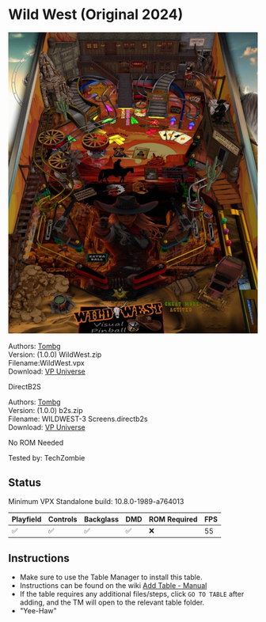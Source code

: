 # Wild West (Original 2024)

![Table Preview](../../images/vpx-wildwest.jpg)

Authors: [Tombg](https://vpuniverse.com/profile/61082-tombg/)  
Version: (1.0.0) WildWest.zip  
Filename:WildWest.vpx  
Download: [VP Universe](https://vpuniverse.com/files/file/21855-wild-west/)

DirectB2S

Authors: [Tombg](https://vpuniverse.com/profile/61082-tombg/)  
Version: (1.0.0) b2s.zip  
Filename: WILDWEST-3 Screens.directb2s  
Download: [VP Universe](https://vpuniverse.com/files/file/21855-wild-west/)

No ROM Needed

Tested by: TechZombie

## Status 

Minimum VPX Standalone build: 10.8.0-1989-a764013

| Playfield | Controls | Backglass | DMD | ROM Required | FPS | 
|-----------|----------|-----------|-----|--------------|-----|
| :white_check_mark: | :white_check_mark: | :white_check_mark: | :white_check_mark: | :x: | 55 |

## Instructions

- Make sure to use the Table Manager to install this table.
- Instructions can be found on the wiki [Add Table - Manual](https://github.com/LegendsUnchained/vpx-standalone-alp4k/wiki/%5B04%5D-%F0%9F%A7%A1-TM-%E2%80%90-Other-Features#add-table---manual)
- If the table requires any additional files/steps, click `GO TO TABLE` after adding, and the TM will open to the relevant table folder.
- "Yee-Haw"

